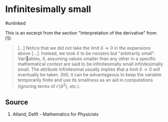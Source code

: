 # Infinitesimally small

#unlinked 


This is an excerpt from the section "Interpretation of the derivative" from [1]:

> [...] Notice that we did not take the limit $\delta \to 0$ in the expansions above [...].
>  Instead, we took $\delta$ to be nonzero but “arbitrarily small”. Variables, $\delta$, assuming values smaller than any other in a specific mathematical context are said to be infinitesimally small infinitesimally small. The attribute infinitesimal usually implies that a limit $\delta \to 0$ will eventually be taken. Still, it can be advantageous to keep the variable temporarily finite and use its smallness as an aid in computations (ignoring terms of $\mathcal{O}(\delta^2)$, etc.).


## Source
1. Atland, Delft - Mathematics for Physicists